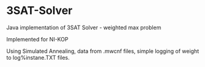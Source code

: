 # 3SAT-Solver
Java implementation of 3SAT Solver - weighted max problem

Implemented for NI-KOP

Using Simulated Annealing, data from .mwcnf files, simple logging of weight to log%instane.TXT files.
